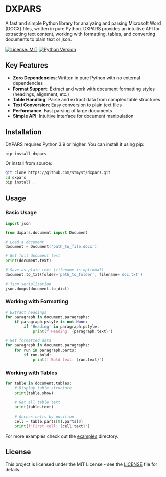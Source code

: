 # DXPARS

A fast and simple Python library for analyzing and parsing Microsoft Word (DOCX) 
files, written in pure Python. DXPARS provides an intuitive API for extracting text content, 
working with formatting, tables, and converting documents to plain text or json.

[![License: MIT](https://img.shields.io/badge/License-MIT-yellow.svg)](https://opensource.org/licenses/MIT)
[![Python Version](https://img.shields.io/badge/python-3.9%2B-blue)](https://www.python.org/)

## Key Features

* **Zero Dependencies**: Written in pure Python with no external dependencies
* **Format Support**: Extract and work with document formatting styles (headings, alignment, etc.)
* **Table Handling**: Parse and extract data from complex table structures
* **Text Conversion**: Easy conversion to plain text files
* **Performance**: Fast parsing of large documents
* **Simple API**: Intuitive interface for document manipulation

## Installation 

DXPARS requires Python 3.9 or higher. You can install it using pip:

```bash
pip install dxpars
```

Or install from source:

```bash
git clone https://github.com/stmyst/dxpars.git
cd dxpars
pip install .
```

## Usage

### Basic Usage

```python
import json

from dxpars.document import Document

# Load a document
document = Document('path_to_file.docx')

# Get full document text
print(document.text)

# Save as plain text (filename is optional)
document.to_txt(folder='path_to_folder', filename='doc.txt')

# json serialization 
json.dumps(document.to_dict)
```

### Working with Formatting

```python
# Extract headings
for paragraph in document.paragraphs:
    if paragraph.pstyle is not None:
        if 'Heading' in paragraph.pstyle:
            print(f'Heading: {paragraph.text}')

# Get formatted data
for paragraph in document.paragraphs:
    for run in paragraph.parts:
        if run.bold:
            print(f'Bold text: {run.text}')
```

### Working with Tables

```python
for table in document.tables:
    # Display table structure
    print(table.show)  
    
    # Get all table text
    print(table.text)
    
    # Access cells by position
    cell = table.parts[0].parts[0]
    print(f'First cell: {cell.text}')
```

For more examples check out the [examples](examples/) directory.

## License

This project is licensed under the MIT License - see the [LICENSE](LICENSE) file for details.
